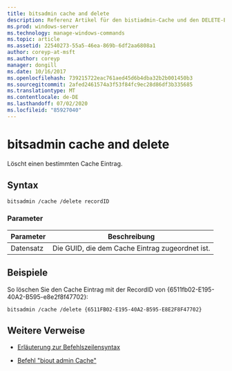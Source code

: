 ```yaml
---
title: bitsadmin cache and delete
description: Referenz Artikel für den bistiadmin-Cache und den DELETE-Befehl, der einen bestimmten Cache Eintrag löscht.
ms.prod: windows-server
ms.technology: manage-windows-commands
ms.topic: article
ms.assetid: 22540273-55a5-46ea-869b-6df2aa6808a1
author: coreyp-at-msft
ms.author: coreyp
manager: dongill
ms.date: 10/16/2017
ms.openlocfilehash: 739215722eac761aed45d6b4dba32b2b001450b3
ms.sourcegitcommit: 2afed2461574a3f53f84fc9ec28d86df3b335685
ms.translationtype: MT
ms.contentlocale: de-DE
ms.lasthandoff: 07/02/2020
ms.locfileid: "85927040"
---
```

# <a name="bitsadmin-cache-and-delete"></a>bitsadmin cache and delete

Löscht einen bestimmten Cache Eintrag.

## <a name="syntax"></a>Syntax

```
bitsadmin /cache /delete recordID
```

### <a name="parameters"></a>Parameter

| Parameter | Beschreibung |
| -------------- | -------------- |
| Datensatz | Die GUID, die dem Cache Eintrag zugeordnet ist. |

## <a name="examples"></a>Beispiele

So löschen Sie den Cache Eintrag mit der RecordID von {6511fb02-E195-40A2-B595-e8e2f8f47702}:

```
bitsadmin /cache /delete {6511FB02-E195-40A2-B595-E8E2F8F47702}
```

## <a name="additional-references"></a>Weitere Verweise

- [Erläuterung zur Befehlszeilensyntax](command-line-syntax-key.md)

- [Befehl "biout admin Cache"](bitsadmin-cache.md)
